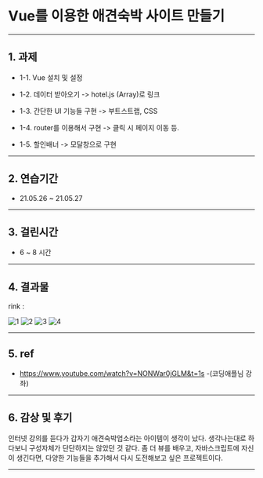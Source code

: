 # Vue를 이용한 애견숙박 사이트 만들기
---

## 1. 과제

  * 1-1. Vue 설치 및 설정

  * 1-2. 데이터 받아오기 -> hotel.js (Array)로 링크

  * 1-3. 간단한 UI 기능들 구현 -> 부트스트랩, CSS

  * 1-4. router를 이용해서 구현 -> 클릭 시 페이지 이동 등.

  * 1-5. 할인배너 -> 모달창으로 구현
 
 
---

## 2. 연습기간

  * 21.05.26 ~ 21.05.27

---

## 3. 걸린시간

 * 6 ~ 8 시간

---

## 4. 결과물
rink : 

![1](https://user-images.githubusercontent.com/75682926/119949826-3ac72100-bfd5-11eb-9422-4c7f7266c429.JPG)
![2](https://user-images.githubusercontent.com/75682926/119949831-3b5fb780-bfd5-11eb-912d-4c78cb33d577.JPG)
![3](https://user-images.githubusercontent.com/75682926/119949834-3bf84e00-bfd5-11eb-8223-386e37f92b1a.JPG)
![4](https://user-images.githubusercontent.com/75682926/119949836-3bf84e00-bfd5-11eb-8ecf-844e0dc59df1.JPG)



 ---

## 5. ref
 - https://www.youtube.com/watch?v=NONWar0jGLM&t=1s
 -(코딩애플님 강좌)


--- 

## 6. 감상 및 후기
 인터넷 강의를 듣다가 갑자기 애견숙박업소라는 아이템이 생각이 났다.
 생각나는대로 하다보니 구성자체가 단단하지는 않았던 것 같다.
 좀 더 뷰를 배우고, 자바스크립트에 자신이 생긴다면, 다양한 기능들을 추가해서
 다시 도전해보고 싶은 프로젝트이다.

---
 
<br>
 
 


